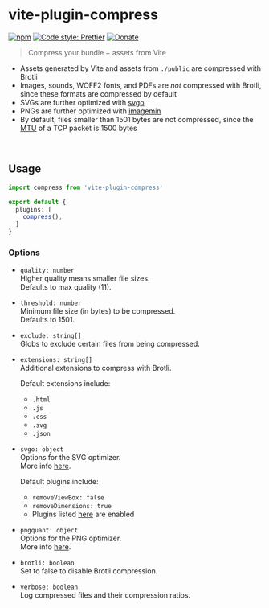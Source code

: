 # vite-plugin-compress

[![npm](https://img.shields.io/npm/v/vite-plugin-compress.svg)](https://www.npmjs.com/package/vite-plugin-compress)
[![Code style: Prettier](https://img.shields.io/badge/code_style-prettier-ff69b4.svg)](https://github.com/prettier/prettier)
[![Donate](https://img.shields.io/badge/Donate-PayPal-green.svg)](https://paypal.me/alecdotbiz)

> Compress your bundle + assets from Vite

- Assets generated by Vite and assets from `./public` are compressed with Brotli
- Images, sounds, WOFF2 fonts, and PDFs are *not* compressed with Brotli, since these formats are compressed by default
- SVGs are further optimized with [svgo](https://github.com/svg/svgo)
- PNGs are further optimized with [imagemin](https://github.com/imagemin/imagemin)
- By default, files smaller than 1501 bytes are not compressed, since the [MTU](https://en.wikipedia.org/wiki/Maximum_transmission_unit) of a TCP packet is 1500 bytes

&nbsp;

## Usage

```ts
import compress from 'vite-plugin-compress'

export default {
  plugins: [
    compress(),
  ]
}
```

### Options

- `quality: number`  
  Higher quality means smaller file sizes.  
  Defaults to max quality (11).

- `threshold: number`  
  Minimum file size (in bytes) to be compressed.  
  Defaults to 1501.

- `exclude: string[]`  
  Globs to exclude certain files from being compressed.

- `extensions: string[]`  
  Additional extensions to compress with Brotli.  
  
  Default extensions include:  
  - `.html`
  - `.js`
  - `.css`
  - `.svg`
  - `.json`

- `svgo: object`  
  Options for the SVG optimizer.  
  More info [here](https://github.com/svg/svgo/#what-it-can-do).  

  Default plugins include:  
  - `removeViewBox: false`
  - `removeDimensions: true`
  - Plugins listed [here](https://github.com/svg/svgo/blob/master/.svgo.yml) are enabled

- `pngquant: object`  
  Options for the PNG optimizer.  
  More info [here](https://www.npmjs.com/package/imagemin-pngquant#options).

- `brotli: boolean`  
  Set to false to disable Brotli compression.

- `verbose: boolean`  
  Log compressed files and their compression ratios.

